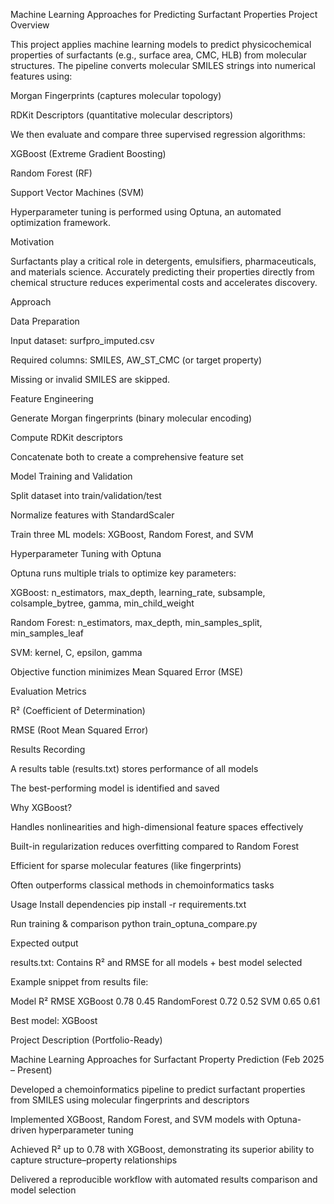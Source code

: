 Machine Learning Approaches for Predicting Surfactant Properties
Project Overview

This project applies machine learning models to predict physicochemical properties of surfactants (e.g., surface area, CMC, HLB) from molecular structures. The pipeline converts molecular SMILES strings into numerical features using:

Morgan Fingerprints (captures molecular topology)

RDKit Descriptors (quantitative molecular descriptors)

We then evaluate and compare three supervised regression algorithms:

XGBoost (Extreme Gradient Boosting)

Random Forest (RF)

Support Vector Machines (SVM)

Hyperparameter tuning is performed using Optuna, an automated optimization framework.

Motivation

Surfactants play a critical role in detergents, emulsifiers, pharmaceuticals, and materials science. Accurately predicting their properties directly from chemical structure reduces experimental costs and accelerates discovery.

Approach

Data Preparation

Input dataset: surfpro_imputed.csv

Required columns: SMILES, AW_ST_CMC (or target property)

Missing or invalid SMILES are skipped.

Feature Engineering

Generate Morgan fingerprints (binary molecular encoding)

Compute RDKit descriptors

Concatenate both to create a comprehensive feature set

Model Training and Validation

Split dataset into train/validation/test

Normalize features with StandardScaler

Train three ML models: XGBoost, Random Forest, and SVM

Hyperparameter Tuning with Optuna

Optuna runs multiple trials to optimize key parameters:

XGBoost: n_estimators, max_depth, learning_rate, subsample, colsample_bytree, gamma, min_child_weight

Random Forest: n_estimators, max_depth, min_samples_split, min_samples_leaf

SVM: kernel, C, epsilon, gamma

Objective function minimizes Mean Squared Error (MSE)

Evaluation Metrics

R² (Coefficient of Determination)

RMSE (Root Mean Squared Error)

Results Recording

A results table (results.txt) stores performance of all models

The best-performing model is identified and saved

Why XGBoost?

Handles nonlinearities and high-dimensional feature spaces effectively

Built-in regularization reduces overfitting compared to Random Forest

Efficient for sparse molecular features (like fingerprints)

Often outperforms classical methods in chemoinformatics tasks

Usage
Install dependencies
pip install -r requirements.txt

Run training & comparison
python train_optuna_compare.py

Expected output

results.txt: Contains R² and RMSE for all models + best model selected

Example snippet from results file:

Model        R²      RMSE
XGBoost     0.78    0.45
RandomForest 0.72   0.52
SVM         0.65    0.61

Best model: XGBoost

Project Description (Portfolio-Ready)

Machine Learning Approaches for Surfactant Property Prediction (Feb 2025 – Present)

Developed a chemoinformatics pipeline to predict surfactant properties from SMILES using molecular fingerprints and descriptors

Implemented XGBoost, Random Forest, and SVM models with Optuna-driven hyperparameter tuning

Achieved R² up to 0.78 with XGBoost, demonstrating its superior ability to capture structure–property relationships

Delivered a reproducible workflow with automated results comparison and model selection
